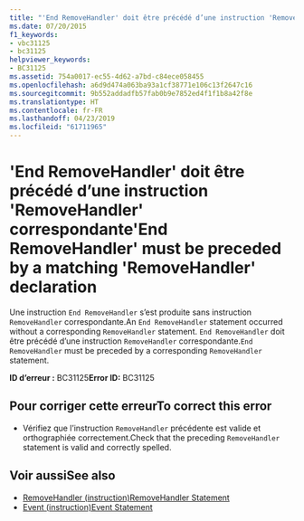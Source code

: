 ```yaml
---
title: "'End RemoveHandler' doit être précédé d’une instruction 'RemoveHandler' correspondante"
ms.date: 07/20/2015
f1_keywords:
- vbc31125
- bc31125
helpviewer_keywords:
- BC31125
ms.assetid: 754a0017-ec55-4d62-a7bd-c84ece058455
ms.openlocfilehash: a6d9d474a063ba93a1cf38771e106c13f2647c16
ms.sourcegitcommit: 9b552addadfb57fab0b9e7852ed4f1f1b8a42f8e
ms.translationtype: HT
ms.contentlocale: fr-FR
ms.lasthandoff: 04/23/2019
ms.locfileid: "61711965"
---
```

# <a name="end-removehandler-must-be-preceded-by-a-matching-removehandler-declaration"></a><span data-ttu-id="35560-102">'End RemoveHandler' doit être précédé d’une instruction 'RemoveHandler' correspondante</span><span class="sxs-lookup"><span data-stu-id="35560-102">'End RemoveHandler' must be preceded by a matching 'RemoveHandler' declaration</span></span>
<span data-ttu-id="35560-103">Une instruction `End RemoveHandler` s’est produite sans instruction `RemoveHandler` correspondante.</span><span class="sxs-lookup"><span data-stu-id="35560-103">An `End RemoveHandler` statement occurred without a corresponding `RemoveHandler` statement.</span></span> <span data-ttu-id="35560-104">`End RemoveHandler` doit être précédé d’une instruction `RemoveHandler` correspondante.</span><span class="sxs-lookup"><span data-stu-id="35560-104">`End RemoveHandler` must be preceded by a corresponding `RemoveHandler` statement.</span></span>  
  
 <span data-ttu-id="35560-105">**ID d’erreur :** BC31125</span><span class="sxs-lookup"><span data-stu-id="35560-105">**Error ID:** BC31125</span></span>  
  
## <a name="to-correct-this-error"></a><span data-ttu-id="35560-106">Pour corriger cette erreur</span><span class="sxs-lookup"><span data-stu-id="35560-106">To correct this error</span></span>  
  
- <span data-ttu-id="35560-107">Vérifiez que l’instruction `RemoveHandler` précédente est valide et orthographiée correctement.</span><span class="sxs-lookup"><span data-stu-id="35560-107">Check that the preceding `RemoveHandler` statement is valid and correctly spelled.</span></span>  
  
## <a name="see-also"></a><span data-ttu-id="35560-108">Voir aussi</span><span class="sxs-lookup"><span data-stu-id="35560-108">See also</span></span>

- [<span data-ttu-id="35560-109">RemoveHandler (instruction)</span><span class="sxs-lookup"><span data-stu-id="35560-109">RemoveHandler Statement</span></span>](../../visual-basic/language-reference/statements/removehandler-statement.md)
- [<span data-ttu-id="35560-110">Event (instruction)</span><span class="sxs-lookup"><span data-stu-id="35560-110">Event Statement</span></span>](../../visual-basic/language-reference/statements/event-statement.md)
